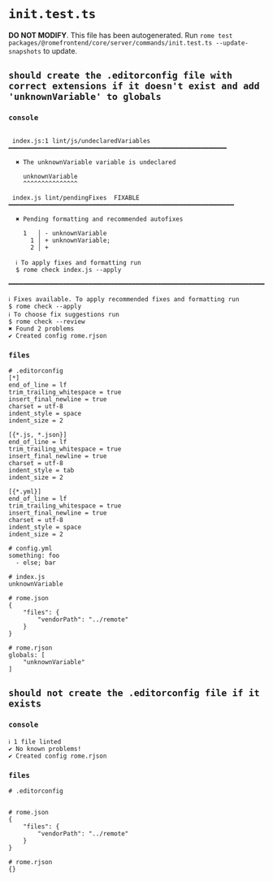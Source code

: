 # `init.test.ts`

**DO NOT MODIFY**. This file has been autogenerated. Run `rome test packages/@romefrontend/core/server/commands/init.test.ts --update-snapshots` to update.

## `should create the .editorconfig file with correct extensions if it doesn't exist and add 'unknownVariable' to globals`

### `console`

```

 index.js:1 lint/js/undeclaredVariables ━━━━━━━━━━━━━━━━━━━━━━━━━━━━━━━━━━━━━━━━━━━━━━━━━━━━━━━━━━━━

  ✖ The unknownVariable variable is undeclared

    unknownVariable
    ^^^^^^^^^^^^^^^

 index.js lint/pendingFixes  FIXABLE  ━━━━━━━━━━━━━━━━━━━━━━━━━━━━━━━━━━━━━━━━━━━━━━━━━━━━━━━━━━━━━━

  ✖ Pending formatting and recommended autofixes

    1   │ - unknownVariable
      1 │ + unknownVariable;
      2 │ +

  ℹ To apply fixes and formatting run
  $ rome check index.js --apply

━━━━━━━━━━━━━━━━━━━━━━━━━━━━━━━━━━━━━━━━━━━━━━━━━━━━━━━━━━━━━━━━━━━━━━━━━━━━━━━━━━━━━━━━━━━━━━━━━━━━

ℹ Fixes available. To apply recommended fixes and formatting run
$ rome check --apply
ℹ To choose fix suggestions run
$ rome check --review
✖ Found 2 problems
✔ Created config rome.rjson

```

### `files`

```
# .editorconfig
[*]
end_of_line = lf
trim_trailing_whitespace = true
insert_final_newline = true
charset = utf-8
indent_style = space
indent_size = 2

[{*.js, *.json}]
end_of_line = lf
trim_trailing_whitespace = true
insert_final_newline = true
charset = utf-8
indent_style = tab
indent_size = 2

[{*.yml}]
end_of_line = lf
trim_trailing_whitespace = true
insert_final_newline = true
charset = utf-8
indent_style = space
indent_size = 2

# config.yml
something: foo
  - else; bar

# index.js
unknownVariable

# rome.json
{
	"files": {
		"vendorPath": "../remote"
	}
}

# rome.rjson
globals: [
	"unknownVariable"
]

```

## `should not create the .editorconfig file if it exists`

### `console`

```
ℹ 1 file linted
✔ No known problems!
✔ Created config rome.rjson

```

### `files`

```
# .editorconfig


# rome.json
{
	"files": {
		"vendorPath": "../remote"
	}
}

# rome.rjson
{}

```
